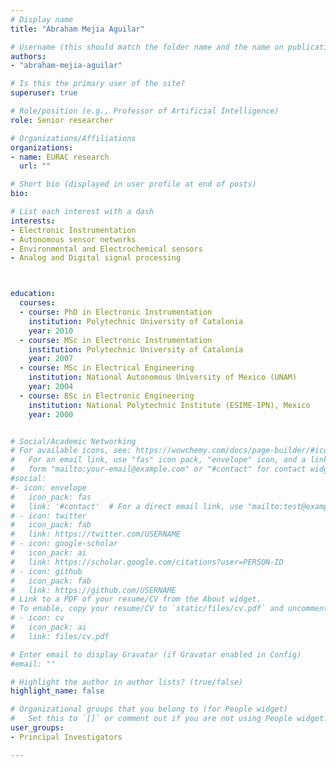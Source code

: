 ```yaml
---
# Display name
title: "Abraham Mejia Aguilar"

# Username (this should match the folder name and the name on publications)
authors:
- "abraham-mejia-aguilar"

# Is this the primary user of the site?
superuser: true

# Role/position (e.g., Professor of Artificial Intelligence)
role: Senior researcher

# Organizations/Affiliations
organizations:
- name: EURAC research
  url: ""

# Short bio (displayed in user profile at end of posts)
bio: 

# List each interest with a dash
interests:
- Electronic Instrumentation 
- Autonomous sensor networks 
- Environmental and Electrochemical sensors  
- Analog and Digital signal processing 



education:
  courses:
  - course: PhD in Electronic Instrumentation
    institution: Polytechnic University of Catalonia
    year: 2010
  - course: MSc in Electronic Instrumentation
    institution: Polytechnic University of Catalonia
    year: 2007
  - course: MSc in Electrical Engineering
    institution: National Autonomous University of Mexico (UNAM)
    year: 2004
  - course: BSc in Electronic Engineering
    institution: National Polytechnic Institute (ESIME-IPN), Mexico
    year: 2000


# Social/Academic Networking
# For available icons, see: https://wowchemy.com/docs/page-builder/#icons
#   For an email link, use "fas" icon pack, "envelope" icon, and a link in the
#   form "mailto:your-email@example.com" or "#contact" for contact widget.
#social:
#- icon: envelope
#   icon_pack: fas
#   link: '#contact'  # For a direct email link, use "mailto:test@example.org".
# - icon: twitter
#   icon_pack: fab
#   link: https://twitter.com/USERNAME
# - icon: google-scholar
#   icon_pack: ai
#   link: https://scholar.google.com/citations?user=PERSON-ID
# - icon: github
#   icon_pack: fab
#   link: https://github.com/USERNAME
# Link to a PDF of your resume/CV from the About widget.
# To enable, copy your resume/CV to `static/files/cv.pdf` and uncomment the lines below.
# - icon: cv
#   icon_pack: ai
#   link: files/cv.pdf

# Enter email to display Gravatar (if Gravatar enabled in Config)
#email: ""

# Highlight the author in author lists? (true/false)
highlight_name: false

# Organizational groups that you belong to (for People widget)
#   Set this to `[]` or comment out if you are not using People widget.
user_groups:
- Principal Investigators

---
```

